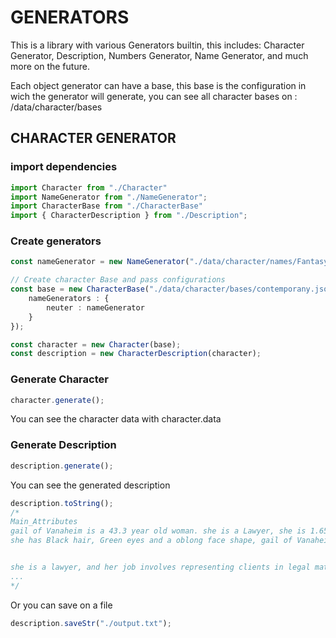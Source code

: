 # GENERATORS
This is a library with various Generators builtin, this includes: Character Generator, Description, Numbers Generator, Name Generator, and much more on the future.

Each object generator can have a base, this base is the configuration in wich the generator will generate, you can see all character bases on : /data/character/bases

## CHARACTER GENERATOR

### import dependencies
```typescript
import Character from "./Character"
import NameGenerator from "./NameGenerator";
import CharacterBase from "./CharacterBase"
import { CharacterDescription } from "./Description";
```

### Create generators
```typescript 
const nameGenerator = new NameGenerator("./data/character/names/FantasyNames.txt")

// Create character Base and pass configurations
const base = new CharacterBase("./data/character/bases/contemporany.json", {
    nameGenerators : {
        neuter : nameGenerator
    }
});

const character = new Character(base);
const description = new CharacterDescription(character);
```

### Generate Character
```typescript 
character.generate();
```
You can see the character data with character.data

### Generate Description
```typescript
description.generate();
```

You can see the generated description
```typescript
description.toString();
/*
Main_Attributes
gail of Vanaheim is a 43.3 year old woman. she is a Lawyer, she is 1.65 meters tall and weighs 56.5 kilograms.
she has Black hair, Green eyes and a oblong face shape, gail of Vanaheim has a Olive skin tone and a athletic body type.


she is a lawyer, and her job involves representing clients in legal matters and providing 
...
*/
```

Or you can save on a file
```typescript
description.saveStr("./output.txt");
```
